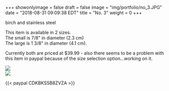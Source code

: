 +++
showonlyimage = false
draft = false
image = "img/portfolio/no_3.JPG"
date = "2018-08-31 09:09:38 EDT"
title = "No. 3"
weight = 0
+++

birch and stainless steel  

<!--more-->
This item is available in 2 sizes.   
The small is 7/8" in diameter (2.3 cm)  
The large is 1 3/8" in diameter (4.1 cm).

Currently both are priced at $39.99 - also there seems to be a problem with this item in paypal because of the size selection option...working on it.

![](/img/portfolio/no_3.JPG)  
![](/img/portfolio/no_3_b.jpg)

{{< paypal CDKBKSSB8ZVZA >}}